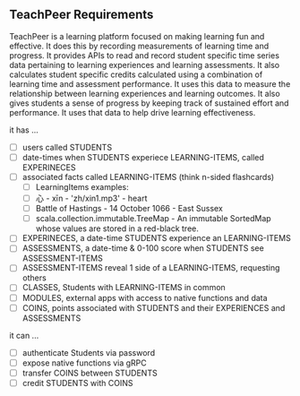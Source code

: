 <h2>TeachPeer Requirements</h2>

<p>TeachPeer is a learning platform focused on making learning fun and effective. It does this by recording measurements of learning time and progress. It provides APIs to read and record student specific time series data pertaining to learning experiences and learning assessments. It also calculates student specific credits calculated using a combination of learning time and assessment performance. It uses this data to measure the relationship between learning experiences and learning outcomes. It also gives students a sense of progress by keeping track of sustained effort and performance. It uses that data to help drive learning effectiveness.</p>

it has ...
- [ ] users called STUDENTS
- [ ] date-times when STUDENTS experiece LEARNING-ITEMS, called EXPERINECES
- [ ] associated facts called LEARNING-ITEMS (think n-sided flashcards)
  - [ ] LearningItems examples:
  - [ ] 心 - xīn - 'zh/xin1.mp3' - heart
  - [ ] Battle of Hastings - 14 October 1066 - East Sussex
  - [ ] scala.collection.immutable.TreeMap - An immutable SortedMap whose values are stored in a red-black tree.
- [ ] EXPERINECES, a date-time STUDENTS experience an LEARNING-ITEMS
- [ ] ASSESSMENTS, a date-time & 0-100 score when STUDENTS see ASSESSMENT-ITEMS
- [ ] ASSESSMENT-ITEMS reveal 1 side of a LEARNING-ITEMS, requesting others
- [ ] CLASSES, Students with LEARNING-ITEMS in common
- [ ] MODULES, external apps with access to native functions and data
- [ ] COINS, points associated with STUDENTS and their EXPERIENCES and ASSESSMENTS

it can ...
- [ ] authenticate Students via password
- [ ] expose native functions via gRPC
- [ ] transfer COINS between STUDENTS
- [ ] credit STUDENTS with COINS

